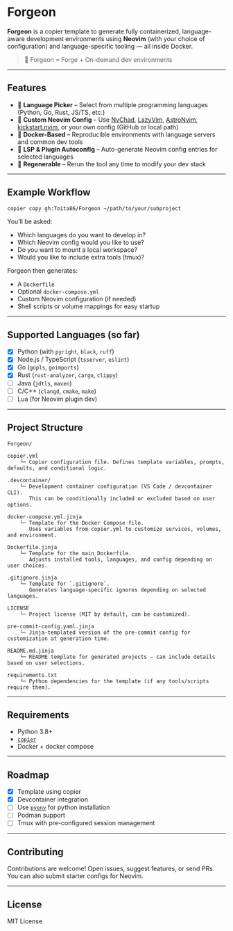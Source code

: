 # Forgeon

**Forgeon** is a copier template to generate fully containerized, language-aware development environments using **Neovim** (with your choice of configuration) and language-specific tooling — all inside Docker.

> 🧠 Forgeon = Forge + On-demand dev environments

---

## Features

- 🔧 **Language Picker** – Select from multiple programming languages (Python, Go, Rust, JS/TS, etc.)
- 🧠 **Custom Neovim Config** – Use [NvChad](https://github.com/NvChad/NvChad), [LazyVim](https://github.com/LazyVim/starter), [AstroNvim](https://github.com/AstroNvim/AstroNvim), [kickstart.nvim](https://github.com/nvim-lua/kickstart.nvim), or your own config (GitHub or local path)
- 🐋 **Docker-Based** – Reproducible environments with language servers and common dev tools
- 🧩 **LSP & Plugin Autoconfig** – Auto-generate Neovim config entries for selected languages
- 🔁 **Regenerable** – Rerun the tool any time to modify your dev stack

---

## Example Workflow

```bash
copier copy gh:Toita86/Forgeon ~/path/to/your/subproject
```

You’ll be asked:

* Which languages do you want to develop in?
* Which Neovim config would you like to use?
* Do you want to mount a local workspace?
* Would you like to include extra tools (tmux)?

Forgeon then generates:

* A `Dockerfile`
* Optional `docker-compose.yml`
* Custom Neovim configuration (if needed)
* Shell scripts or volume mappings for easy startup

---

## Supported Languages (so far)

* [x] Python (with `pyright`, `black`, `ruff`)
* [x] Node.js / TypeScript (`tsserver`, `eslint`)
* [x] Go (`gopls`, `goimports`)
* [x] Rust (`rust-analyzer`, `cargo`, `clippy`)
* [ ] Java (`jdtls`, `maven`)
* [ ] C/C++ (`clangd`, `cmake`, `make`)
* [ ] Lua (for Neovim plugin dev)

---

## Project Structure

```
Forgeon/

copier.yml
    └─ Copier configuration file. Defines template variables, prompts, defaults, and conditional logic.

.devcontainer/
    └─ Development container configuration (VS Code / devcontainer CLI).  
       This can be conditionally included or excluded based on user options.

docker-compose.yml.jinja
    └─ Template for the Docker Compose file.  
       Uses variables from copier.yml to customize services, volumes, and environment.

Dockerfile.jinja
    └─ Template for the main Dockerfile.  
       Adjusts installed tools, languages, and config depending on user choices.

.gitignore.jinja
    └─ Template for `.gitignore`.  
       Generates language-specific ignores depending on selected languages.

LICENSE
    └─ Project license (MIT by default, can be customized).

pre-commit-config.yaml.jinja
    └─ Jinja-templated version of the pre-commit config for customization at generation time.

README.md.jinja
    └─ README template for generated projects — can include details based on user selections.

requirements.txt
    └─ Python dependencies for the template (if any tools/scripts require them).
```

---

## Requirements

* Python 3.8+
* [`copier`](https://copier.readthedocs.io/en/stable/)
* Docker + docker compose

---

## Roadmap

* [x] Template using copier
* [x] Devcontainer integration
* [ ] Use [`pyenv`](https://github.com/pyenv/pyenv) for python installation 
* [ ] Podman support
* [ ] Tmux with pre-configured session management

---

## Contributing

Contributions are welcome! Open issues, suggest features, or send PRs. You can also submit starter configs for Neovim.

---

## License

MIT License

